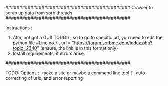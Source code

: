 #############################################
Crawler to scrap up data from sorb threads
#############################################

Instructions :

1) Atm, not got a GUI( TODO!) , so to go to specific url, you need to edit the python file
	#Line no.7 , url = "https://forum.sorbmc.com/index.php?topic=2340" (ensure, the link is in this format only)
2) Install requirements, if errors arise.

#############################################

TODO: 
Options : -make a site or maybe a command line tool ?
-auto-correcting of urls, and error reporting